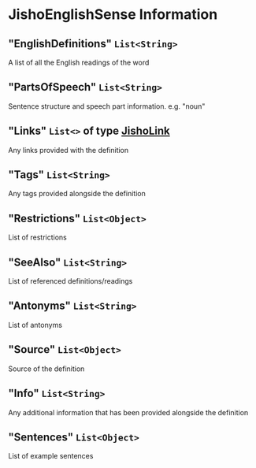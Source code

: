 # JishoEnglishSense Information

## "EnglishDefinitions" `List<String>`

A list of all the English readings of the word

## "PartsOfSpeech" `List<String>`

Sentence structure and speech part information. e.g. "noun"

## "Links" `List<>` of type [JishoLink](./JishoLink.md)

Any links provided with the definition

## "Tags" `List<String>`

Any tags provided alongside the definition

## "Restrictions" `List<Object>`

List of restrictions

## "SeeAlso" `List<String>`

List of referenced definitions/readings

## "Antonyms" `List<String>`

List of antonyms

## "Source" `List<Object>`

Source of the definition

## "Info" `List<String>`

Any additional information that has been provided alongside the definition

## "Sentences" `List<Object>`

List of example sentences